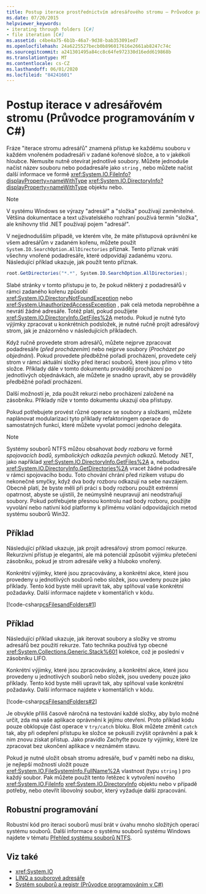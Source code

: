 ```yaml
---
title: Postup iterace prostřednictvím adresářového stromu – Průvodce programováním v C#
ms.date: 07/20/2015
helpviewer_keywords:
- iterating through folders [C#]
- file iteration [C#]
ms.assetid: c4be4a75-6b1b-46a7-9d38-bab353091ed7
ms.openlocfilehash: 24a6225527becb0b896017616e2661ab8247c74c
ms.sourcegitcommit: a241301495a84cc8c64fe972330d16edd619868b
ms.translationtype: MT
ms.contentlocale: cs-CZ
ms.lasthandoff: 06/01/2020
ms.locfileid: "84241601"
---
```

# <a name="how-to-iterate-through-a-directory-tree-c-programming-guide"></a>Postup iterace v adresářovém stromu (Průvodce programováním v C#)
Fráze "iterace stromu adresářů" znamená přístup ke každému souboru v každém vnořeném podadresáři v zadané kořenové složce, a to v jakékoli hloubce. Nemusíte nutně otevírat jednotlivé soubory. Můžete jednoduše načíst název souboru nebo podadresáře jako `string` , nebo můžete načíst další informace ve formě <xref:System.IO.FileInfo?displayProperty=nameWithType> <xref:System.IO.DirectoryInfo?displayProperty=nameWithType> objektu nebo.  
  
> [!NOTE]
> V systému Windows se výrazy "adresář" a "složka" používají zaměnitelné. Většina dokumentace a text uživatelského rozhraní používá termín "složka", ale knihovny tříd .NET používají pojem "adresář".  
  
 V nejjednodušším případě, ve kterém víte, že máte přístupová oprávnění ke všem adresářům v zadaném kořenu, můžete použít `System.IO.SearchOption.AllDirectories` příznak. Tento příznak vrátí všechny vnořené podadresáře, které odpovídají zadanému vzoru. Následující příklad ukazuje, jak použít tento příznak.  
  
```csharp  
root.GetDirectories("*.*", System.IO.SearchOption.AllDirectories);  
```  
  
 Slabé stránky v tomto přístupu je to, že pokud některý z podadresářů v rámci zadaného kořenu způsobí <xref:System.IO.DirectoryNotFoundException> nebo <xref:System.UnauthorizedAccessException> , pak celá metoda neproběhne a nevrátí žádné adresáře. Totéž platí, pokud použijete <xref:System.IO.DirectoryInfo.GetFiles%2A> metodu. Pokud je nutné tyto výjimky zpracovat u konkrétních podsložek, je nutné ručně projít adresářový strom, jak je znázorněno v následujících příkladech.  
  
 Když ručně provedete strom adresářů, můžete nejprve zpracovat podadresáře (*před procházením*) nebo nejprve soubory (*Procházet po objednání*). Pokud provedete předběžné pořadí procházení, provedete celý strom v rámci aktuální složky před iterací souborů, které jsou přímo v této složce. Příklady dále v tomto dokumentu provádějí procházení po jednotlivých objednávkách, ale můžete je snadno upravit, aby se prováděly předběžné pořadí procházení.  
  
 Další možností je, zda použít rekurzi nebo procházení založené na zásobníku. Příklady níže v tomto dokumentu ukazují oba přístupy.  
  
 Pokud potřebujete provést různé operace se soubory a složkami, můžete naplánovat modularizaci tyto příklady refaktoringem operace do samostatných funkcí, které můžete vyvolat pomocí jednoho delegáta.  
  
> [!NOTE]
> Systémy souborů NTFS můžou obsahovat *body rozboru* ve formě *spojovacích bodů*, *symbolických odkazů*a *pevných odkazů*. Metody .NET, jako například <xref:System.IO.DirectoryInfo.GetFiles%2A> a, nebudou <xref:System.IO.DirectoryInfo.GetDirectories%2A> vracet žádné podadresáře v rámci spojovacího bodu. Toto chování chrání před rizikem vstupu do nekonečné smyčky, když dva body rozboru odkazují na sebe navzájem. Obecně platí, že byste měli při práci s body rozboru použít extrémní opatrnost, abyste se ujistili, že neúmyslně neupravují ani neodstraňují soubory. Pokud potřebujete přesnou kontrolu nad body rozboru, použijte vyvolání nebo nativní kód platformy k přímému volání odpovídajících metod systému souborů Win32.  
  
## <a name="example"></a>Příklad  
 Následující příklad ukazuje, jak projít adresářový strom pomocí rekurze. Rekurzivní přístup je elegantní, ale má potenciál způsobit výjimku přetečení zásobníku, pokud je strom adresáře velký a hluboko vnořený.  
  
 Konkrétní výjimky, které jsou zpracovávány, a konkrétní akce, které jsou provedeny u jednotlivých souborů nebo složek, jsou uvedeny pouze jako příklady. Tento kód byste měli upravit tak, aby splňoval vaše konkrétní požadavky. Další informace najdete v komentářích v kódu.  
  
 [!code-csharp[csFilesandFolders#1](~/samples/snippets/csharp/VS_Snippets_VBCSharp/csFilesAndFolders/CS/FileIteration.cs#1)]  
  
## <a name="example"></a>Příklad  
 Následující příklad ukazuje, jak iterovat soubory a složky ve stromu adresářů bez použití rekurze. Tato technika používá typ obecné <xref:System.Collections.Generic.Stack%601> kolekce, což je poslední v zásobníku LIFO.  
  
 Konkrétní výjimky, které jsou zpracovávány, a konkrétní akce, které jsou provedeny u jednotlivých souborů nebo složek, jsou uvedeny pouze jako příklady. Tento kód byste měli upravit tak, aby splňoval vaše konkrétní požadavky. Další informace najdete v komentářích v kódu.  
  
 [!code-csharp[csFilesandFolders#2](~/samples/snippets/csharp/VS_Snippets_VBCSharp/csFilesAndFolders/CS/FileIteration.cs#2)]  
  
 Je obvykle příliš časově náročná na testování každé složky, aby bylo možné určit, zda má vaše aplikace oprávnění k jejímu otevření. Proto příklad kódu pouze obklopuje část operace v `try/catch` bloku. Blok můžete změnit `catch` tak, aby při odepření přístupu ke složce se pokusili zvýšit oprávnění a pak k nim znovu získat přístup. Jako pravidlo Zachyťte pouze ty výjimky, které lze zpracovat bez ukončení aplikace v neznámém stavu.  
  
 Pokud je nutné uložit obsah stromu adresáře, buď v paměti nebo na disku, je nejlepší možností uložit pouze <xref:System.IO.FileSystemInfo.FullName%2A> vlastnost (typu `string` ) pro každý soubor. Pak můžete použít tento řetězec k vytvoření nového <xref:System.IO.FileInfo> <xref:System.IO.DirectoryInfo> objektu nebo v případě potřeby, nebo otevřít libovolný soubor, který vyžaduje další zpracování.  
  
## <a name="robust-programming"></a>Robustní programování  
 Robustní kód pro iteraci souborů musí brát v úvahu mnoho složitých operací systému souborů. Další informace o systému souborů systému Windows najdete v tématu [Přehled systému souborů NTFS](/windows-server/storage/file-server/ntfs-overview).  
  
## <a name="see-also"></a>Viz také

- <xref:System.IO>
- [LINQ a souborové adresáře](../concepts/linq/linq-and-file-directories.md)
- [Systém souborů a registr (Průvodce programováním v C#)](./index.md)
